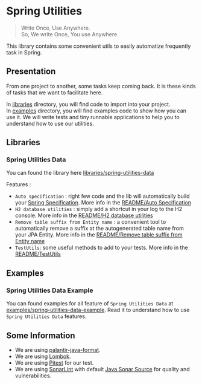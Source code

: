 # Spring Utilities

> Write Once, Use Anywhere.    
> So, We write Once, You use Anywhere.

This library contains some convenient utils to easily automatize frequently task in Spring.

## Presentation

From one project to another, some tasks keep coming back.
It is these kinds of tasks that we want to facilitate here.

In [libraries](libraries) directory, you will find code to import into your project.   
In [examples](examples) directory, you will find examples code to show how you can use it.
We will write tests and tiny runnable applications to help you to understand how to use our utilities.

## Libraries

### Spring Utilities Data

You can found the library here [libraries/spring-utilities-data](libraries/spring-utilities-data)

Features : 

- `Auto specification` : right few code and the lib will automatically build your [Spring Specification](https://docs.spring.io/spring-data/jpa/reference/jpa/specifications.html). More info in the [README/Auto Specification](libraries/spring-utilities-data/README.md#auto-specification)
- `H2 database utilities` : simply add a shortcut in your log to the H2 console. More info in the [README/H2 database utilities](libraries/spring-utilities-data/README.md#h2-database-utilities)
- `Remove table suffix from Entity name` : a convenient tool to automatically remove a suffix at the autogenerated table name from your JPA Entity. More info in the [README/Remove table suffix from Entity name](libraries/spring-utilities-data/README.md#remove-table-suffix-from-entity-name)
- `TestUtils`: some useful methods to add to your tests. More info in the [README/TestUtils](libraries/spring-utilities-data/README.md#TestUtils)

## Examples

### Spring Utilities Data Example

You can found examples for all feature of `Spring Utilities Data` at [examples/spring-utilities-data-example](examples/spring-utilities-data-example). Read it to understand how to use `Spring Utilities Data` features.


## Some Information

- We are using [palantir-java-format](https://github.com/palantir/palantir-java-format).
- We are using [Lombok](https://projectlombok.org/).
- We are using [Pitest](https://pitest.org/) for our test.
- We are using [SonarLint](https://www.sonarsource.com/products/sonarlint/) with default [Java Sonar Source](https://rules.sonarsource.com/java/) for quality and vulnerabilities.
